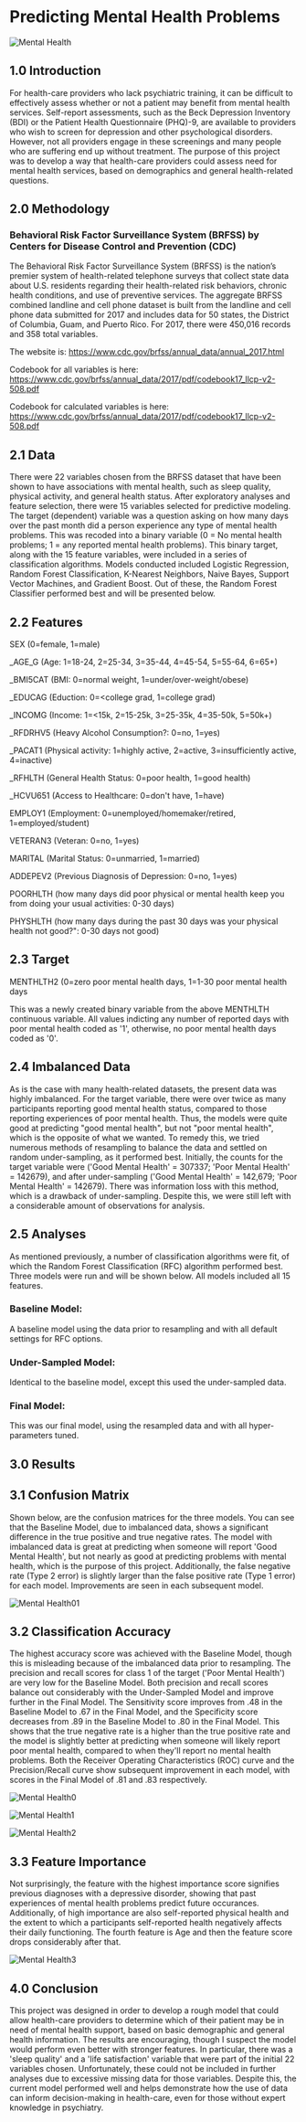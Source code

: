 # Predicting Mental Health Problems

![Mental Health](behavioral-health-vs-mental-health.png)

## 1.0 Introduction
For health-care providers who lack psychiatric training, it can be difficult to effectively assess whether or not a patient may benefit from mental health services. Self-report assessments, such as the Beck Depression Inventory (BDI) or the Patient Health Questionnaire (PHQ)-9, are available to providers who wish to screen for depression and other psychological disorders. However, not all providers engage in these screenings and many people who are suffering end up without treatment. The purpose of this project was to develop a way that health-care providers could assess need for mental health services, based on demographics and general health-related questions.  

## 2.0 Methodology
### Behavioral Risk Factor Surveillance System (BRFSS) by Centers for Disease Control and Prevention (CDC)

The Behavioral Risk Factor Surveillance System (BRFSS) is the nation’s premier system of health-related telephone surveys that collect state data about U.S. residents regarding their health-related risk behaviors, chronic health conditions, and use of preventive services. The aggregate BRFSS combined landline and cell phone dataset is built from the landline and cell phone data submitted for 2017 and includes data for 50 states, the District of Columbia, Guam, and Puerto Rico. For 2017, there were 450,016 records and 358 total variables.

The website is: https://www.cdc.gov/brfss/annual_data/annual_2017.html

Codebook for all variables is here: https://www.cdc.gov/brfss/annual_data/2017/pdf/codebook17_llcp-v2-508.pdf

Codebook for calculated variables is here: https://www.cdc.gov/brfss/annual_data/2017/pdf/codebook17_llcp-v2-508.pdf

## 2.1 Data

There were 22 variables chosen from the BRFSS dataset that have been shown to have associations with mental health, such as sleep quality, physical activity, and general health status. After exploratory analyses and feature selection, there were 15 variables selected for predictive modeling. The target (dependent) variable was a question asking on how many days over the past month did a person experience any type of mental health problems. This was recoded into a binary variable (0 = No mental health problems; 1 = any reported mental health problems). This binary target, along with the 15 feature variables, were included in a series of classification algorithms. Models conducted included Logistic Regression, Random Forest Classification, K-Nearest Neighbors, Naive Bayes, Support Vector Machines, and Gradient Boost. Out of these, the Random Forest Classifier performed best and will be presented below. 

## 2.2 Features

SEX (0=female, 1=male)

_AGE_G (Age: 1=18-24, 2=25-34, 3=35-44, 4=45-54, 5=55-64, 6=65+)

_BMI5CAT (BMI: 0=normal weight, 1=under/over-weight/obese)

_EDUCAG (Eduction: 0=<college grad, 1=college grad)

_INCOMG (Income: 1=<15k, 2=15-25k, 3=25-35k, 4=35-50k, 5=50k+)

_RFDRHV5 (Heavy Alcohol Consumption?: 0=no, 1=yes)

_PACAT1 (Physical activity: 1=highly active, 2=active, 3=insufficiently active, 4=inactive)

_RFHLTH (General Health Status: 0=poor health, 1=good health)

_HCVU651 (Access to Healthcare: 0=don't have, 1=have)

EMPLOY1 (Employment: 0=unemployed/homemaker/retired, 1=employed/student)

VETERAN3 (Veteran: 0=no, 1=yes)

MARITAL (Marital Status: 0=unmarried, 1=married)

ADDEPEV2 (Previous Diagnosis of Depression: 0=no, 1=yes)

POORHLTH (how many days did poor physical or mental health keep you from doing your usual activities: 0-30 days)

PHYSHLTH (how many days during the past 30 days was your physical health not good?": 0-30 days not good)

## 2.3 Target

MENTHLTH2 (0=zero poor mental health days, 1=1-30 poor mental health days

This was a newly created binary variable from the above MENTHLTH continuous variable. All values indicting any number of reported days with poor mental health coded as '1', otherwise, no poor mental health days coded as '0'.

## 2.4 Imbalanced Data

As is the case with many health-related datasets, the present data was highly imbalanced. For the target variable, there were over twice as many participants reporting good mental health status, compared to those reporting experiences of poor mental health. Thus, the models were quite good at predicting "good mental health", but not "poor mental health", which is the opposite of what we wanted. To remedy this, we tried numerous methods of resampling to balance the data and settled on random under-sampling, as it performed best. Initially, the counts for the target variable were ('Good Mental Health' = 307337; 'Poor Mental Health' = 142679), and after under-sampling ('Good Mental Health' = 142,679; 'Poor Mental Health' = 142679). There was information loss with this method, which is a drawback of under-sampling. Despite this, we were still left with a considerable amount of observations for analysis. 

## 2.5 Analyses

As mentioned previously, a number of classification algorithms were fit, of which the Random Forest Classification (RFC) algorithm performed best. Three models were run and will be shown below. All models included all 15 features.

### Baseline Model:
A baseline model using the data prior to resampling and with all default settings for RFC options.

### Under-Sampled Model:
Identical to the baseline model, except this used the under-sampled data.

### Final Model:
This was our final model, using the resampled data and with all hyper-parameters tuned. 

## 3.0 Results

## 3.1 Confusion Matrix

Shown below, are the confusion matrices for the three models. You can see that the Baseline Model, due to imbalanced data, shows a significant difference in the true positive and true negative rates. The model with imbalanced data is great at predicting when someone will report 'Good Mental Health', but not nearly as good at predicting problems with mental health, which is the purpose of this project. Additionally, the false negative rate (Type 2 error) is slightly larger than the false positive rate (Type 1 error) for each model. Improvements are seen in each subsequent model. 

![Mental Health01](ConfusionMatrices.jpg)

## 3.2 Classification Accuracy

The highest accuracy score was achieved with the Baseline Model, though this is misleading because of the imbalanced data prior to resampling. The precision and recall scores for class 1 of the target ('Poor Mental Health') are very low for the Baseline Model. Both precision and recall scores balance out considerably with the Under-Sampled Model and improve further in the Final Model. The Sensitivity score improves from .48 in the Baseline Model to .67 in the Final Model, and the Specificity score decreases from .89 in the Baseline Model to .80 in the Final Model. This shows that the true negative rate is a higher than the true positive rate and the model is slightly better at predicting when someone will likely report poor mental health, compared to when they'll report no mental health problems. Both the Receiver Operating Characteristics (ROC) curve and the Precision/Recall curve show subsequent improvement in each model, with scores in the Final Model of .81 and .83 respectively. 

![Mental Health0](Classification_Accuracy.jpg)

![Mental Health1](ROC.jpg)

![Mental Health2](Precision-Recall.jpg)

## 3.3 Feature Importance

Not surprisingly, the feature with the highest importance score signifies previous diagnoses with a depressive disorder, showing that past experiences of mental health problems predict future occurances. Additionally, of high importance are also self-reported physical health and the extent to which a participants self-reported health negatively affects their daily functioning. The fourth feature is Age and then the feature score drops considerably after that. 

![Mental Health3](Feature_Importance.jpg)

## 4.0 Conclusion

This project was designed in order to develop a rough model that could allow health-care providers to determine which of their patient may be in need of mental health support, based on basic demographic and general health information. The results are encouraging, though I suspect the model would perform even better with stronger features. In particular, there was a 'sleep quality' and a 'life satisfaction' variable that were part of the initial 22 variables chosen. Unfortunately, these could not be included in further analyses due to excessive missing data for those variables. Despite this, the current model performed well and helps demonstrate how the use of data can inform decision-making in health-care, even for those without expert knowledge in psychiatry. 

